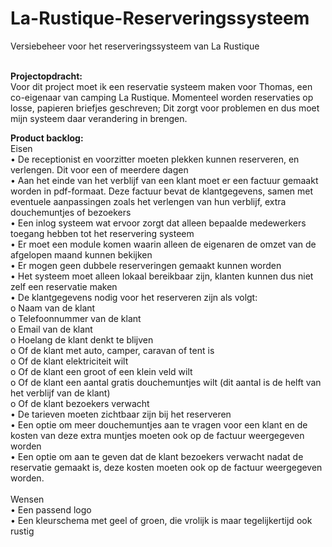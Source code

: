 # La-Rustique-Reserveringssysteem
Versiebeheer voor het reserveringssysteem van La Rustique </br></br>

<strong>Projectopdracht:</strong></br>
Voor dit project moet ik een reservatie systeem maken voor Thomas, een co-eigenaar van camping La Rustique. Momenteel worden reservaties op losse, papieren briefjes geschreven; Dit zorgt voor problemen en dus moet mijn systeem daar verandering in brengen.

<strong>Product backlog:</strong></br>
Eisen<br/>
•	De receptionist en voorzitter moeten plekken kunnen reserveren, en verlengen. Dit voor een of meerdere dagen </br>
•	Aan het einde van het verblijf van een klant moet er een factuur gemaakt worden in pdf-formaat. Deze factuur bevat de klantgegevens, samen met eventuele aanpassingen zoals het verlengen van hun verblijf, extra douchemuntjes of bezoekers</br>
•	Een inlog systeem wat ervoor zorgt dat alleen bepaalde medewerkers toegang hebben tot het reservering systeem</br>
•	Er moet een module komen waarin alleen de eigenaren de omzet van de afgelopen maand kunnen bekijken</br>
•	Er mogen geen dubbele reserveringen gemaakt kunnen worden</br>
•	Het systeem moet alleen lokaal bereikbaar zijn, klanten kunnen dus niet zelf een reservatie maken</br>
•	De klantgegevens nodig voor het reserveren zijn als volgt:</br>
o	Naam van de klant</br>
o	Telefoonnummer van de klant</br>
o	Email van de klant</br>
o	Hoelang de klant denkt te blijven</br>
o	Of de klant met auto, camper, caravan of tent is</br>
o	Of de klant elektriciteit wilt</br>
o	Of de klant een groot of een klein veld wilt</br>
o	Of de klant een aantal gratis douchemuntjes wilt (dit aantal is de helft van het verblijf van de klant)</br>
o	Of de klant bezoekers verwacht</br>
•	De tarieven moeten zichtbaar zijn bij het reserveren</br>
•	Een optie om meer douchemuntjes aan te vragen voor een klant en de kosten van deze extra muntjes moeten ook op de factuur weergegeven worden</br>
•	Een optie om aan te geven dat de klant bezoekers verwacht nadat de reservatie gemaakt is, deze kosten moeten ook op de factuur weergegeven worden.</br></br>
Wensen</br>
•	Een passend logo </br>
•	Een kleurschema met geel of groen, die vrolijk is maar tegelijkertijd ook rustig</br> 
